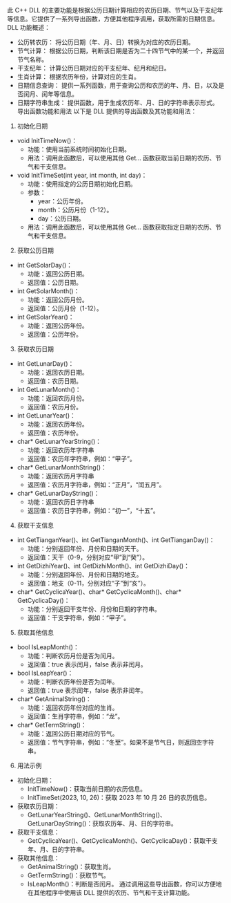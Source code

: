 此 C++ DLL 的主要功能是根据公历日期计算相应的农历日期、节气以及干支纪年等信息。它提供了一系列导出函数，方便其他程序调用，获取所需的日期信息。
DLL 功能概述：

 * 公历转农历： 将公历日期（年、月、日）转换为对应的农历日期。
 * 节气计算： 根据公历日期，判断该日期是否为二十四节气中的某一个，并返回节气名称。
 * 干支纪年： 计算公历日期对应的干支纪年、纪月和纪日。
 * 生肖计算： 根据农历年份，计算对应的生肖。
 * 日期信息查询： 提供一系列函数，用于查询公历和农历的年、月、日，以及是否闰月、闰年等信息。
 * 日期字符串生成： 提供函数，用于生成农历年、月、日的字符串表示形式。
导出函数功能和用法
以下是 DLL 提供的导出函数及其功能和用法：
1. 初始化日期
 * void InitTimeNow()：
   * 功能：使用当前系统时间初始化日期。
   * 用法：调用此函数后，可以使用其他 Get... 函数获取当前日期的农历、节气和干支信息。
 * void InitTimeSet(int year, int month, int day)：
   * 功能：使用指定的公历日期初始化日期。
   * 参数：
     * year：公历年份。
     * month：公历月份（1-12）。
     * day：公历日期。
   * 用法：调用此函数后，可以使用其他 Get... 函数获取指定日期的农历、节气和干支信息。
2. 获取公历日期
 * int GetSolarDay()：
   * 功能：返回公历日期。
   * 返回值：公历日期。
 * int GetSolarMonth()：
   * 功能：返回公历月份。
   * 返回值：公历月份（1-12）。
 * int GetSolarYear()：
   * 功能：返回公历年份。
   * 返回值：公历年份。
3. 获取农历日期
 * int GetLunarDay()：
   * 功能：返回农历日期。
   * 返回值：农历日期。
 * int GetLunarMonth()：
   * 功能：返回农历月份。
   * 返回值：农历月份。
 * int GetLunarYear()：
   * 功能：返回农历年份。
   * 返回值：农历年份。
 * char* GetLunarYearString()：
   * 功能：返回农历年字符串
   * 返回值：农历年字符串，例如：“甲子”。
 * char* GetLunarMonthString()：
   * 功能：返回农历月字符串
   * 返回值：农历月字符串，例如：“正月”，“闰五月”。
 * char* GetLunarDayString()：
   * 功能：返回农历日字符串
   * 返回值：农历日字符串，例如：“初一”，“十五”。
4. 获取干支信息
 * int GetTianganYear()、int GetTianganMonth()、int GetTianganDay()：
   * 功能：分别返回年份、月份和日期的天干。
   * 返回值：天干（0-9，分别对应“甲”到“癸”）。
 * int GetDizhiYear()、int GetDizhiMonth()、int GetDizhiDay()：
   * 功能：分别返回年份、月份和日期的地支。
   * 返回值：地支（0-11，分别对应“子”到“亥”）。
 * char* GetCyclicaYear()、char* GetCyclicaMonth()、char* GetCyclicaDay()：
   * 功能：分别返回干支年份、月份和日期的字符串。
   * 返回值：干支字符串，例如：“甲子”。
5. 获取其他信息
 * bool IsLeapMonth()：
   * 功能：判断农历月份是否为闰月。
   * 返回值：true 表示闰月，false 表示非闰月。
 * bool IsLeapYear()：
   * 功能：判断农历年份是否为闰年。
   * 返回值：true 表示闰年，false 表示非闰年。
 * char* GetAnimalString()：
   * 功能：返回农历年份对应的生肖。
   * 返回值：生肖字符串，例如：“龙”。
 * char* GetTermString()：
   * 功能：返回公历日期对应的节气。
   * 返回值：节气字符串，例如：“冬至”。如果不是节气日，则返回空字符串。
6. 用法示例
 * 初始化日期：
   * InitTimeNow()：获取当前日期的农历信息。
   * InitTimeSet(2023, 10, 26)：获取 2023 年 10 月 26 日的农历信息。
 * 获取农历日期：
   * GetLunarYearString()、GetLunarMonthString()、GetLunarDayString()：获取农历年、月、日的字符串。
 * 获取干支信息：
   * GetCyclicaYear()、GetCyclicaMonth()、GetCyclicaDay()：获取干支年、月、日的字符串。
 * 获取其他信息：
   * GetAnimalString()：获取生肖。
   * GetTermString()：获取节气。
   * IsLeapMonth()：判断是否闰月。
通过调用这些导出函数，你可以方便地在其他程序中使用该 DLL 提供的农历、节气和干支计算功能。